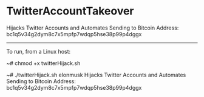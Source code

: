 # TwitterAccountTakeover
Hijacks Twitter Accounts and Automates Sending to Bitcoin Address: bc1q5v34g2dym8c7x5mpfp7wdqp5hse38p99p4dggx

------------------------------------

To run, from a Linux host:

~# chmod +x twitterHijack.sh

~# ./twitterHijack.sh elonmusk
Hijacks Twitter Accounts and Automates Sending to Bitcoin Address:   bc1q5v34g2dym8c7x5mpfp7wdqp5hse38p99p4dggx
